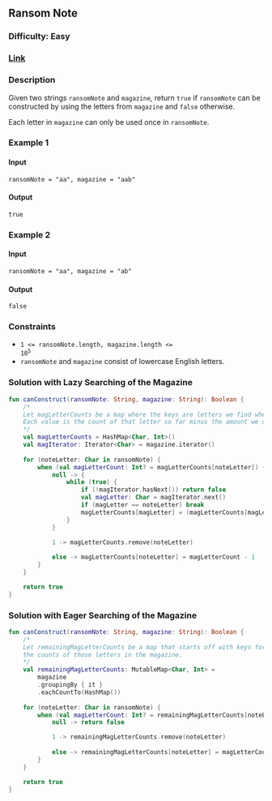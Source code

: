 ## Ransom Note
### Difficulty: Easy
### [Link](https://leetcode.com/problems/ransom-note/)

### Description

Given two strings `ransomNote` and `magazine`, return `true` if `ransomNote` can be constructed by using the letters from `magazine` and `false` otherwise.

Each letter in `magazine` can only be used once in `ransomNote`.

### Example 1

#### Input
`ransomNote = "aa", magazine = "aab"`

#### Output
`true`

### Example 2

#### Input
`ransomNote = "aa", magazine = "ab"`

#### Output
`false`

### Constraints
- <code>1 <= ransomNote.length, magazine.length <= 10<sup>5</sup></code>
- `ransomNote` and `magazine` consist of lowercase English letters.

### Solution with Lazy Searching of the Magazine

```kotlin
fun canConstruct(ransomNote: String, magazine: String): Boolean {
    /*
    Let magLetterCounts be a map where the keys are letters we find when searching the magazine but don't need right away.
    Each value is the count of that letter so far minus the amount we use.
    */
    val magLetterCounts = HashMap<Char, Int>()
    val magIterator: Iterator<Char> = magazine.iterator()
    
    for (noteLetter: Char in ransomNote) {
        when (val magLetterCount: Int? = magLetterCounts[noteLetter]) {
            null -> {
                while (true) {
                    if (!magIterator.hasNext()) return false
                    val magLetter: Char = magIterator.next()
                    if (magLetter == noteLetter) break
                    magLetterCounts[magLetter] = (magLetterCounts[magLetter] ?: 0) + 1
                }
            }

            1 -> magLetterCounts.remove(noteLetter)
            
            else -> magLetterCounts[noteLetter] = magLetterCount - 1
        }
    }

    return true
}
```

### Solution with Eager Searching of the Magazine

```kotlin
fun canConstruct(ransomNote: String, magazine: String): Boolean {
    /*
    Let remainingMagLetterCounts be a map that starts off with keys for the letters in the magazine and values for 
    the counts of those letters in the magazine.
    */
    val remainingMagLetterCounts: MutableMap<Char, Int> =
        magazine
        .groupingBy { it }
        .eachCountTo(HashMap())
    
    for (noteLetter: Char in ransomNote) {
        when (val magLetterCount: Int? = remainingMagLetterCounts[noteLetter]) {
            null -> return false

            1 -> remainingMagLetterCounts.remove(noteLetter)
            
            else -> remainingMagLetterCounts[noteLetter] = magLetterCount - 1
        }
    }

    return true
}
```